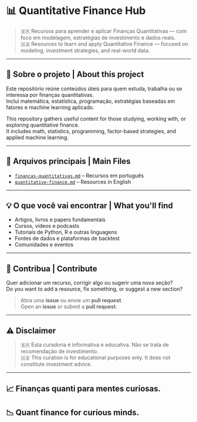 # 📊 Quantitative Finance Hub

> 🇧🇷 Recursos para aprender e aplicar Finanças Quantitativas — com foco em modelagem, estratégias de investimento e dados reais.  
> 🇬🇧 Resources to learn and apply Quantitative Finance — focused on modeling, investment strategies, and real-world data.

---

## 📌 Sobre o projeto | About this project

Este repositório reúne conteúdos úteis para quem estuda, trabalha ou se interessa por finanças quantitativas.  
Inclui matemática, estatística, programação, estratégias baseadas em fatores e machine learning aplicado.

This repository gathers useful content for those studying, working with, or exploring quantitative finance.  
It includes math, statistics, programming, factor-based strategies, and applied machine learning.

---

## 📂 Arquivos principais | Main Files

- [`financas-quantitativas.md`](./financas-quantitativas.md) – Recursos em português  
- [`quantitative-finance.md`](./quantitative-finance.md) – Resources in English

---

## 💡 O que você vai encontrar | What you'll find

- Artigos, livros e papers fundamentais  
- Cursos, vídeos e podcasts  
- Tutoriais de Python, R e outras linguagens  
- Fontes de dados e plataformas de backtest  
- Comunidades e eventos

---

## 🤝 Contribua | Contribute

Quer adicionar um recurso, corrigir algo ou sugerir uma nova seção?  
Do you want to add a resource, fix something, or suggest a new section?

> Abra uma **issue** ou envie um **pull request**.  
> Open an **issue** or submit a **pull request**.

---

## ⚠️ Disclaimer

> 🇧🇷 Esta curadoria é informativa e educativa. Não se trata de recomendação de investimento.  
> 🇬🇧 This curation is for educational purposes only. It does not constitute investment advice.

---

## 📈 Finanças quanti para mentes curiosas.  
## 📉 Quant finance for curious minds.
